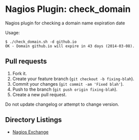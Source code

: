 Nagios Plugin: check\_domain
============================

Nagios plugin for checking a domain name expiration date

Usage:
```
$ ./check_domain.sh -d github.io
OK - Domain github.io will expire in 43 days (2014-03-08).
```

## Pull requests

1. Fork it.
2. Create your feature branch (`git checkout -b fixing-blah`).
3. Commit your changes (`git commit -am 'Fixed blah'`).
4. Push to the branch (`git push origin fixing-blah`).
5. Create a new pull request.

Do not update changelog or attempt to change version.

## Directory Listings

  * [Nagios Exchange](http://exchange.nagios.org/directory/Plugins/Internet-Domains-and-WHOIS/check_domain/details)
